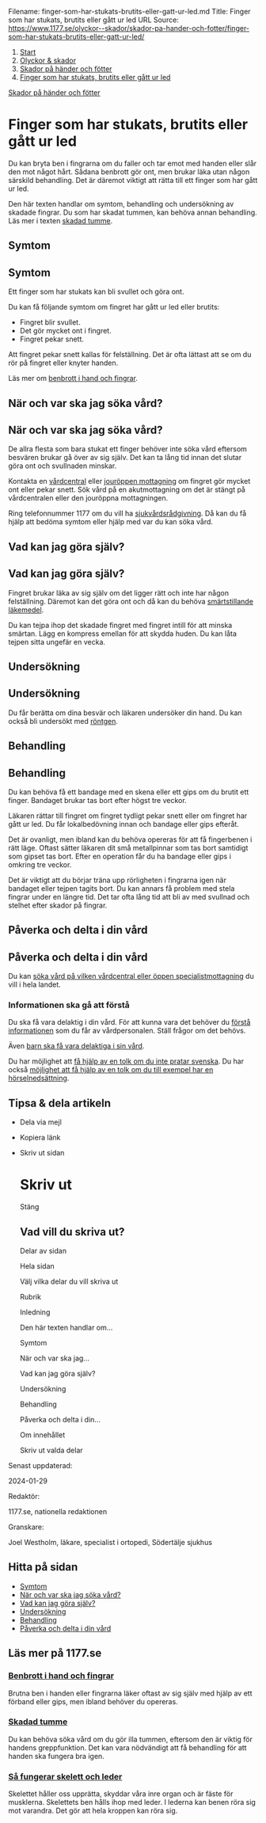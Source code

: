 Filename: finger-som-har-stukats-brutits-eller-gatt-ur-led.md
Title: Finger som har stukats, brutits eller gått ur led
URL Source: https://www.1177.se/olyckor--skador/skador-pa-hander-och-fotter/finger-som-har-stukats-brutits-eller-gatt-ur-led/

1.  [Start](https://www.1177.se/)
2.  [Olyckor & skador](https://www.1177.se/olyckor--skador/)
3.  [Skador på händer och fötter](https://www.1177.se/olyckor--skador/skador-pa-hander-och-fotter/)
4.  [Finger som har stukats, brutits eller gått ur led](https://www.1177.se/olyckor--skador/skador-pa-hander-och-fotter/finger-som-har-stukats-brutits-eller-gatt-ur-led/)

[Skador på händer och fötter](https://www.1177.se/olyckor--skador/skador-pa-hander-och-fotter/)

Finger som har stukats, brutits eller gått ur led
=================================================

Du kan bryta ben i fingrarna om du faller och tar emot med handen eller slår den mot något hårt. Sådana benbrott gör ont, men brukar läka utan någon särskild behandling. Det är däremot viktigt att rätta till ett finger som har gått ur led.

Den här texten handlar om symtom, behandling och undersökning av skadade fingrar. Du som har skadat tummen, kan behöva annan behandling. Läs mer i texten [skadad tumme](https://www.1177.se/olyckor--skador/skador-pa-hander-och-fotter/skadad-tumme/).

Symtom
------

Symtom
------

Ett finger som har stukats kan bli svullet och göra ont.

Du kan få följande symtom om fingret har gått ur led eller brutits:

*   Fingret blir svullet.
*   Det gör mycket ont i fingret.
*   Fingret pekar snett.

Att fingret pekar snett kallas för felställning. Det är ofta lättast att se om du rör på fingret eller knyter handen.

Läs mer om [benbrott i hand och fingrar](https://www.1177.se/olyckor--skador/skador-pa-hander-och-fotter/Benbrott-i-hand-och-fingrar/).

När och var ska jag söka vård?
------------------------------

När och var ska jag söka vård?
------------------------------

De allra flesta som bara stukat ett finger behöver inte söka vård eftersom besvären brukar gå över av sig själv. Det kan ta lång tid innan det slutar göra ont och svullnaden minskar.

Kontakta en [vårdcentral](https://www.1177.se/lankbiblioteket/nationella-lankar/1177---lankar/hitta-vard---forinstallda-sok/hitta-vardcentral-nara-mig/) eller [jouröppen mottagning](https://www.1177.se/lankbiblioteket/nationella-lankar/1177---lankar/hitta-vard---forinstallda-sok/hitta-jourmottagning-nara-mig/) om fingret gör mycket ont eller pekar snett. Sök vård på en akutmottagning om det är stängt på vårdcentralen eller den jouröppna mottagningen.

Ring telefonnummer 1177 om du vill ha [sjukvårdsrådgivning](https://www.1177.se/om-1177/nar-du-ringer-1177/nar-du-ringer-1177/). Då kan du få hjälp att bedöma symtom eller hjälp med var du kan söka vård.

Vad kan jag göra själv?
-----------------------

Vad kan jag göra själv?
-----------------------

Fingret brukar läka av sig själv om det ligger rätt och inte har någon felställning. Däremot kan det göra ont och då kan du behöva [smärtstillande läkemedel](https://www.1177.se/Kalmar-lan/behandling--hjalpmedel/behandling-med-lakemedel/lakemedel-utifran-diagnos/receptfria-lakemedel-vid-tillfallig-smarta---vad-ska-jag-valja/).

Du kan tejpa ihop det skadade fingret med fingret intill för att minska smärtan. Lägg en kompress emellan för att skydda huden. Du kan låta tejpen sitta ungefär en vecka.

Undersökning
------------

Undersökning
------------

Du får berätta om dina besvär och läkaren undersöker din hand. Du kan också bli undersökt med [röntgen](https://www.1177.se/undersokning-behandling/undersokningar-och-provtagning/bildundersokningar-och-rontgen/rontgen/).

Behandling
----------

Behandling
----------

Du kan behöva få ett bandage med en skena eller ett gips om du brutit ett finger. Bandaget brukar tas bort efter högst tre veckor.

Läkaren rättar till fingret om fingret tydligt pekar snett eller om fingret har gått ur led. Du får lokalbedövning innan och bandage eller gips efteråt.

Det är ovanligt, men ibland kan du behöva opereras för att få fingerbenen i rätt läge. Oftast sätter läkaren dit små metallpinnar som tas bort samtidigt som gipset tas bort. Efter en operation får du ha bandage eller gips i omkring tre veckor.  
  
Det är viktigt att du börjar träna upp rörligheten i fingrarna igen när bandaget eller tejpen tagits bort. Du kan annars få problem med stela fingrar under en längre tid. Det tar ofta lång tid att bli av med svullnad och stelhet efter skador på fingrar. 

Påverka och delta i din vård
----------------------------

Påverka och delta i din vård
----------------------------

Du kan [söka vård på vilken vårdcentral eller öppen specialistmottagning](https://www.1177.se/sa-fungerar-varden/att-valja-vardmottagning/valja-vardmottagning/) du vill i hela landet.

### Informationen ska gå att förstå

Du ska få vara delaktig i din vård. För att kunna vara det behöver du [förstå informationen](https://www.1177.se/sa-fungerar-varden/var-med-och-bestam-om-din-vard/patientlagen/) som du får av vårdpersonalen. Ställ frågor om det behövs.

Även [barn ska få vara delaktiga i sin vård](https://www.1177.se/sa-fungerar-varden/var-med-och-bestam-om-din-vard/barns-och-vardnadshavares-rattigheter-i-varden/).

Du har möjlighet att [få hjälp av en tolk om du inte pratar svenska](https://www.1177.se/sa-fungerar-varden/vard-om-du-kommer-fran-ett-annat-land/tolkning-till-mitt-sprak/). Du har också [möjlighet att få hjälp av en tolk om du till exempel har en hörselnedsättning](https://www.1177.se/undersokning-behandling/hjalpmedel/hjalpmedel-for-kognition-och-kommunikation/tolktjanster-vid-funktionsnedsattning/). 

Tipsa & dela artikeln
---------------------

*   Dela via mejl
*   Kopiera länk
*   Skriv ut sidan
    
    Skriv ut
    ========
    
    Stäng
    
    Vad vill du skriva ut?
    ----------------------
    
    Delar av sidan
    
    Hela sidan
    
    Välj vilka delar du vill skriva ut
    
    Rubrik
    
    Inledning
    
    Den här texten handlar om...
    
    Symtom
    
    När och var ska jag...
    
    Vad kan jag göra själv?
    
    Undersökning
    
    Behandling
    
    Påverka och delta i din...
    
    Om innehållet
    
    Skriv ut valda delar
    

Senast uppdaterad:

2024-01-29

Redaktör:

1177.se, nationella redaktionen

Granskare:

Joel Westholm, läkare, specialist i ortopedi, Södertälje sjukhus

Hitta på sidan
--------------

*   [Symtom](https://www.1177.se/olyckor--skador/skador-pa-hander-och-fotter/finger-som-har-stukats-brutits-eller-gatt-ur-led/#section-12110)
*   [När och var ska jag söka vård?](https://www.1177.se/olyckor--skador/skador-pa-hander-och-fotter/finger-som-har-stukats-brutits-eller-gatt-ur-led/#section-12111)
*   [Vad kan jag göra själv?](https://www.1177.se/olyckor--skador/skador-pa-hander-och-fotter/finger-som-har-stukats-brutits-eller-gatt-ur-led/#section-12112)
*   [Undersökning](https://www.1177.se/olyckor--skador/skador-pa-hander-och-fotter/finger-som-har-stukats-brutits-eller-gatt-ur-led/#section-193632)
*   [Behandling](https://www.1177.se/olyckor--skador/skador-pa-hander-och-fotter/finger-som-har-stukats-brutits-eller-gatt-ur-led/#section-12113)
*   [Påverka och delta i din vård](https://www.1177.se/olyckor--skador/skador-pa-hander-och-fotter/finger-som-har-stukats-brutits-eller-gatt-ur-led/#section-91027)

Läs mer på 1177.se
------------------

### [Benbrott i hand och fingrar](https://www.1177.se/olyckor--skador/skador-pa-hander-och-fotter/Benbrott-i-hand-och-fingrar/)

Brutna ben i handen eller fingrarna läker oftast av sig själv med hjälp av ett förband eller gips, men ibland behöver du opereras.

### [Skadad tumme](https://www.1177.se/olyckor--skador/skador-pa-hander-och-fotter/skadad-tumme/)

Du kan behöva söka vård om du gör illa tummen, eftersom den är viktig för handens greppfunktion. Det kan vara nödvändigt att få behandling för att handen ska fungera bra igen.

### [Så fungerar skelett och leder](https://www.1177.se/liv--halsa/sa-fungerar-kroppen/skelett-och-leder/)

Skelettet håller oss upprätta, skyddar våra inre organ och är fäste för musklerna. Skelettets ben hålls ihop med leder. I lederna kan benen röra sig mot varandra. Det gör att hela kroppen kan röra sig.
